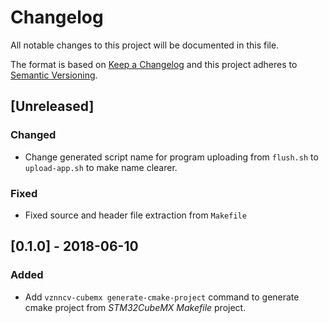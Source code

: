 # Changelog
All notable changes to this project will be documented in this file.

The format is based on [Keep a Changelog](http://keepachangelog.com/en/1.0.0/)
and this project adheres to [Semantic Versioning](http://semver.org/spec/v2.0.0.html).

## [Unreleased]
### Changed
- Change generated script name for program uploading from `flush.sh` to `upload-app.sh`
  to make name clearer.
### Fixed
- Fixed source and header file extraction from `Makefile`

## [0.1.0] - 2018-06-10
### Added
- Add `vznncv-cubemx generate-cmake-project` command to generate cmake
  project from *STM32CubeMX* *Makefile* project.
